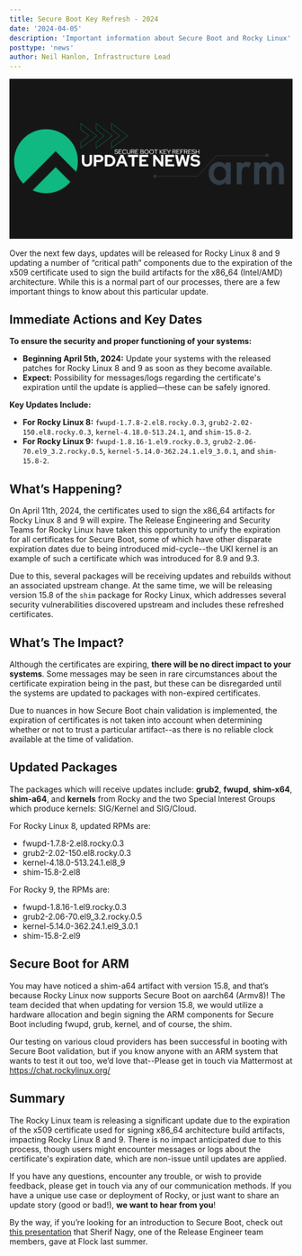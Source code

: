 ```yaml
---
title: Secure Boot Key Refresh - 2024
date: '2024-04-05'
description: 'Important information about Secure Boot and Rocky Linux'
posttype: 'news'
author: Neil Hanlon, Infrastructure Lead
---
```


![Rocky Linux Secure Boot Update](..//images/2024-04-05-secureboot-refresh-header.png)

Over the next few days, updates will be released for Rocky Linux 8 and 9 updating a number of “critical path” components due to the expiration of the x509 certificate used to sign the build artifacts for the x86_64 (Intel/AMD) architecture. While this is a normal part of our processes, there are a few important things to know about this particular update.

## Immediate Actions and Key Dates

**To ensure the security and proper functioning of your systems:**

- **Beginning April 5th, 2024:** Update your systems with the released patches for Rocky Linux 8 and 9 as soon as they become available.
- **Expect:** Possibility for messages/logs regarding the certificate's expiration until the update is applied—these can be safely ignored.

**Key Updates Include:**

- **For Rocky Linux 8:** `fwupd-1.7.8-2.el8.rocky.0.3`, `grub2-2.02-150.el8.rocky.0.3`, `kernel-4.18.0-513.24.1`, and `shim-15.8-2`.
- **For Rocky Linux 9:** `fwupd-1.8.16-1.el9.rocky.0.3`, `grub2-2.06-70.el9_3.2.rocky.0.5`, `kernel-5.14.0-362.24.1.el9_3.0.1`, and `shim-15.8-2`.

## What’s Happening?

On April 11th, 2024, the certificates used to sign the x86_64 artifacts for Rocky Linux 8 and 9 will expire. The Release Engineering and Security Teams for Rocky Linux have taken this opportunity to unify the expiration for all certificates for Secure Boot, some of which have other disparate expiration dates due to being introduced mid-cycle--the UKI kernel is an example of such a certificate which was introduced for 8.9 and 9.3.

Due to this, several packages will be receiving updates and rebuilds without an associated upstream change. At the same time, we will be releasing version 15.8 of the `shim` package for Rocky Linux, which addresses several security vulnerabilities discovered upstream and includes these refreshed certificates.

## What’s The Impact?

Although the certificates are expiring, **there will be no direct impact to your systems**. Some messages may be seen in rare circumstances about the certificate expiration being in the past, but these can be disregarded until the systems are updated to packages with non-expired certificates.

Due to nuances in how Secure Boot chain validation is implemented, the expiration of certificates is not taken into account when determining whether or not to trust a particular artifact--as there is no reliable clock available at the time of validation.

## Updated Packages

The packages which will receive updates include: **grub2**, **fwupd**, **shim-x64**, **shim-a64**, and **kernels** from Rocky and the two Special Interest Groups which produce kernels: SIG/Kernel and SIG/Cloud.

For Rocky Linux 8, updated RPMs are:

- fwupd-1.7.8-2.el8.rocky.0.3
- grub2-2.02-150.el8.rocky.0.3
- kernel-4.18.0-513.24.1.el8_9
- shim-15.8-2.el8

For Rocky 9, the RPMs are:

- fwupd-1.8.16-1.el9.rocky.0.3
- grub2-2.06-70.el9_3.2.rocky.0.5
- kernel-5.14.0-362.24.1.el9_3.0.1
- shim-15.8-2.el9

## Secure Boot for ARM

You may have noticed a shim-a64 artifact with version 15.8, and that’s because Rocky Linux now supports Secure Boot on aarch64 (Armv8)! The team decided that when updating for version 15.8, we would utilize a hardware allocation and begin signing the ARM components for Secure Boot including fwupd, grub, kernel, and of course, the shim.

Our testing on various cloud providers has been successful in booting with Secure Boot validation, but if you know anyone with an ARM system that wants to test it out too, we’d love that--Please get in touch via Mattermost at https://chat.rockylinux.org/

## Summary

The Rocky Linux team is releasing a significant update due to the expiration of the x509 certificate used for signing x86_64 architecture build artifacts, impacting Rocky Linux 8 and 9.
There is no impact anticipated due to this process, though users might encounter messages or logs about the certificate's expiration date, which are non-issue until updates are applied.

If you have any questions, encounter any trouble, or wish to provide feedback, please get in touch via any of our communication methods. If you have a unique use case or deployment of Rocky, or just want to share an update story (good or bad!), **we want to hear from you**!

By the way, if you’re looking for an introduction to Secure Boot, check out [this presentation](https://youtu.be/lP4hSI8Fg3A) that Sherif Nagy, one of the Release Engineer team members, gave at Flock last summer.
